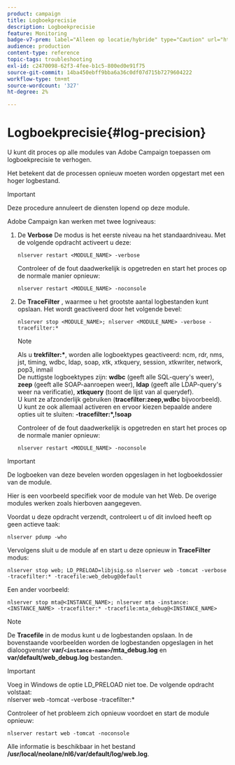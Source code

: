```yaml
---
product: campaign
title: Logboekprecisie
description: Logboekprecisie
feature: Monitoring
badge-v7-prem: label="Alleen op locatie/hybride" type="Caution" url="https://experienceleague.adobe.com/docs/campaign-classic/using/installing-campaign-classic/architecture-and-hosting-models/hosting-models-lp/hosting-models.html?lang=nl" tooltip="Alleen van toepassing op on-premise en hybride implementaties"
audience: production
content-type: reference
topic-tags: troubleshooting
exl-id: c2470098-62f3-4fee-b1c5-800ed0e91f75
source-git-commit: 14ba450ebff9bba6a36c0df07d715b7279604222
workflow-type: tm+mt
source-wordcount: '327'
ht-degree: 2%

---
```


# Logboekprecisie{#log-precision}



U kunt dit proces op alle modules van Adobe Campaign toepassen om logboekprecisie te verhogen.

Het betekent dat de processen opnieuw moeten worden opgestart met een hoger logbestand.

>[!IMPORTANT]
>
>Deze procedure annuleert de diensten lopend op deze module.

Adobe Campaign kan werken met twee logniveaus:

1. De **Verbose** De modus is het eerste niveau na het standaardniveau. Met de volgende opdracht activeert u deze:

   ```
   nlserver restart <MODULE_NAME> -verbose 
   ```

   Controleer of de fout daadwerkelijk is opgetreden en start het proces op de normale manier opnieuw:

   ```
   nlserver restart <MODULE_NAME> -noconsole
   ```

1. De **TraceFilter** , waarmee u het grootste aantal logbestanden kunt opslaan. Het wordt geactiveerd door het volgende bevel:

   ```
   nlserver stop <MODULE_NAME>; nlserver <MODULE_NAME> -verbose -tracefilter:*
   ```

   >[!NOTE]
   >
   >Als u **trekfilter:&#42;**, worden alle logboektypes geactiveerd: ncm, rdr, nms, jst, timing, wdbc, ldap, soap, xtk, xtkquery, session, xtkwriter, network, pop3, inmail\
   De nuttigste logboektypes zijn: **wdbc** (geeft alle SQL-query&#39;s weer), **zeep** (geeft alle SOAP-aanroepen weer), **ldap** (geeft alle LDAP-query&#39;s weer na verificatie), **xtkquery** (toont de lijst van al querydef).\
   U kunt ze afzonderlijk gebruiken (**tracefilter:zeep,wdbc** bijvoorbeeld). U kunt ze ook allemaal activeren en ervoor kiezen bepaalde andere opties uit te sluiten: **-tracefilter:&#42;,!soap**

   Controleer of de fout daadwerkelijk is opgetreden en start het proces op de normale manier opnieuw:

   ```
   nlserver restart <MODULE_NAME> -noconsole
   ```

>[!IMPORTANT]
>
De logboeken van deze bevelen worden opgeslagen in het logboekdossier van de module.

Hier is een voorbeeld specifiek voor de module van het Web. De overige modules werken zoals hierboven aangegeven.

Voordat u deze opdracht verzendt, controleert u of dit invloed heeft op geen actieve taak:

```
nlserver pdump -who
```

Vervolgens sluit u de module af en start u deze opnieuw in **TraceFilter** modus:

```
nlserver stop web; LD_PRELOAD=libjsig.so nlserver web -tomcat -verbose -tracefilter:* -tracefile:web_debug@default
```

Een ander voorbeeld:

```
nlserver stop mta@<INSTANCE_NAME>; nlserver mta -instance:<INSTANCE_NAME> -tracefilter:* -tracefile:mta_debug@<INSTANCE_NAME>
```

>[!NOTE]
>
De **Tracefile** in de modus kunt u de logbestanden opslaan. In de bovenstaande voorbeelden worden de logbestanden opgeslagen in het dialoogvenster **var/`<instance-name>`/mta_debug.log** en **var/default/web_debug.log** bestanden.

>[!IMPORTANT]
>
Voeg in Windows de optie LD_PRELOAD niet toe. De volgende opdracht volstaat:\
nlserver web -tomcat -verbose -tracefilter:&#42;

Controleer of het probleem zich opnieuw voordoet en start de module opnieuw:

```
nlserver restart web -tomcat -noconsole
```

Alle informatie is beschikbaar in het bestand **/usr/local/neolane/nl6/var/default/log/web.log**.
